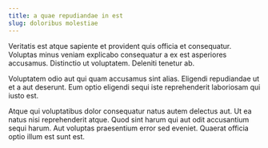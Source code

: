 ```yaml
---
title: a quae repudiandae in est
slug: doloribus molestiae
---
```


Veritatis est atque sapiente et provident quis officia et consequatur. Voluptas minus veniam explicabo consequatur a ex est asperiores accusamus. Distinctio ut voluptatem. Deleniti tenetur ab.

Voluptatem odio aut qui quam accusamus sint alias. Eligendi repudiandae ut et a aut deserunt. Eum optio eligendi sequi iste reprehenderit laboriosam qui iusto est.

Atque qui voluptatibus dolor consequatur natus autem delectus aut. Ut ea natus nisi reprehenderit atque. Quod sint harum qui aut odit accusantium sequi harum. Aut voluptas praesentium error sed eveniet. Quaerat officia optio illum est sunt est.
